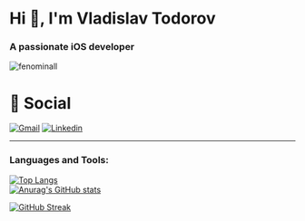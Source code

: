 <h1 align="left">Hi 👋, I'm Vladislav Todorov</h1>
<h3 align="left">A passionate iOS developer</h3>

<p align="left"> <img src="https://komarev.com/ghpvc/?username=fenominall&label=Profile%20views&color=0e75b6&style=flat" alt="fenominall" /> </p>

<h1>💬 Social</h1>

[![Gmail](https://img.shields.io/badge/Gmail-D14836?style=for-the-badge&logo=gmail&logoColor=white)](mailto:it.vtodorov@gmail.com)
[![Linkedin](https://img.shields.io/badge/Linkedin-0b66c3.svg?style=for-the-badge&logo=Linkedin&logoColor=white)](https://www.linkedin.com/in/vladislav-todorov-4b093023b/)

<hr/>

<h3 align="left">Languages and Tools:</h3>

[![Top Langs](https://github-readme-stats.vercel.app/api/top-langs/?username=fenominall&layout=compact&theme=tokyonight)](https://github.com/anuraghazra/github-readme-stats)
<br>
[![Anurag's GitHub stats](https://github-readme-stats.vercel.app/api?username=fenominall&layout=compact&show_icons=true&theme=tokyonight)](https://github.com/udokaokoye/github-readme-stats)
<br>

[![GitHub Streak](https://github-readme-streak-stats.herokuapp.com/?user=fenominall&layout=compact&theme=tokyonight)](https://git.io/streak-stats)
